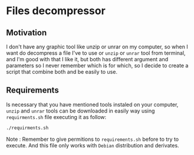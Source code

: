 # Files decompressor 

## Motivation
I don't have any graphic tool like unzip or unrar on my computer, so when I want do decompress a file I've to use or `unzip` or `unrar` tool from terminal, and I'm good with that I like it, but both has different argument and parameters so I never remember which is for which, so I decide to create a script that combine both and be easily to use.

## Requirements
Is necessary that you have mentioned tools instaled on your computer, `unzip` and `unrar` tools can be downloaded in easily way using `requirments.sh` file executing it as follow:

```Bash
./requirments.sh
```
Note
:		Remember to give permitions to `requirements.sh` before to try to execute. And this file only works with `Debian` distribution and derivates.

